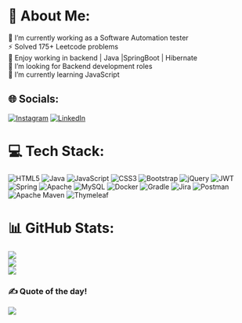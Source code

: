 # 💫 About Me:
🔭 I’m currently working as a Software Automation tester<br>⚡ Solved 175+ Leetcode problems<br>💬 Enjoy working in backend | Java |SpringBoot | Hibernate<br>🤝 I’m looking for Backend development roles<br>🌱 I’m currently learning JavaScript


## 🌐 Socials:
[![Instagram](https://img.shields.io/badge/Instagram-%23E4405F.svg?logo=Instagram&logoColor=white)](https://instagram.com/one__percent__better) [![LinkedIn](https://img.shields.io/badge/LinkedIn-%230077B5.svg?logo=linkedin&logoColor=white)](https://linkedin.com/in/santanil-basak) 

# 💻 Tech Stack:
![HTML5](https://img.shields.io/badge/html5-%23E34F26.svg?style=flat&logo=html5&logoColor=white) ![Java](https://img.shields.io/badge/java-%23ED8B00.svg?style=flat&logo=java&logoColor=white) ![JavaScript](https://img.shields.io/badge/javascript-%23323330.svg?style=flat&logo=javascript&logoColor=%23F7DF1E) ![CSS3](https://img.shields.io/badge/css3-%231572B6.svg?style=flat&logo=css3&logoColor=white) ![Bootstrap](https://img.shields.io/badge/bootstrap-%23563D7C.svg?style=flat&logo=bootstrap&logoColor=white) ![jQuery](https://img.shields.io/badge/jquery-%230769AD.svg?style=flat&logo=jquery&logoColor=white) ![JWT](https://img.shields.io/badge/JWT-black?style=flat&logo=JSON%20web%20tokens) ![Spring](https://img.shields.io/badge/spring-%236DB33F.svg?style=flat&logo=spring&logoColor=white) ![Apache](https://img.shields.io/badge/apache-%23D42029.svg?style=flat&logo=apache&logoColor=white) ![MySQL](https://img.shields.io/badge/mysql-%2300f.svg?style=flat&logo=mysql&logoColor=white) ![Docker](https://img.shields.io/badge/docker-%230db7ed.svg?style=flat&logo=docker&logoColor=white) ![Gradle](https://img.shields.io/badge/Gradle-02303A.svg?style=flat&logo=Gradle&logoColor=white) ![Jira](https://img.shields.io/badge/jira-%230A0FFF.svg?style=flat&logo=jira&logoColor=white) ![Postman](https://img.shields.io/badge/Postman-FF6C37?style=flat&logo=postman&logoColor=white) ![Apache Maven](https://img.shields.io/badge/Apache%20Maven-C71A36?style=flat&logo=Apache%20Maven&logoColor=white) ![Thymeleaf](https://img.shields.io/badge/Thymeleaf-%23005C0F.svg?style=flat&logo=Thymeleaf&logoColor=white)
# 📊 GitHub Stats:
![](https://github-readme-stats.vercel.app/api?username=Santanil&theme=dark&hide_border=false&include_all_commits=true&count_private=false)<br/>
![](https://github-readme-streak-stats.herokuapp.com/?user=Santanil&theme=dark&hide_border=false)<br/>
![](https://github-readme-stats.vercel.app/api/top-langs/?username=Santanil&theme=dark&hide_border=false&include_all_commits=true&count_private=false&layout=compact)

### ✍️ Quote of the day!
![](https://quotes-github-readme.vercel.app/api?type=horizontal&theme=dark)

<!-- Proudly created with GPRM ( https://gprm.itsvg.in ) -->
